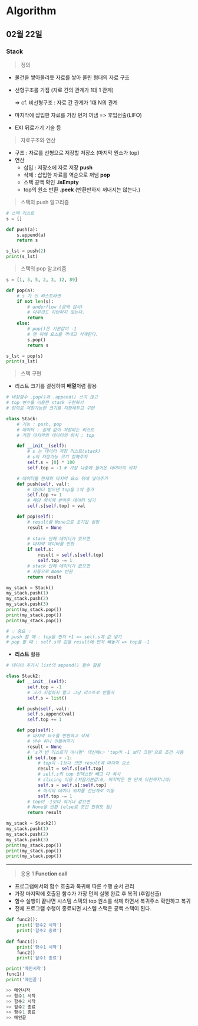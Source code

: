 # Algorithm

## 02월 22일

### Stack

> 정의

- 물건을 쌓아올리듯 자료를 쌓아 올린 형태의 자료 구조

- 선형구조를 가짐 (자료 간의 관계가 1대 1 관계)

  => cf. 비선형구조 : 자료 간 관계가 1대 N의 관계

- 마지막에 삽입한 자료를 가장 먼저 꺼냄 => 후입선출(LIFO)
- EX) 뒤로가기 기술 등



> 자료구조와 연산

- 구조 : 자료를 선형으로 저장할 저장소 (마지막 원소가 top)
- 연산
  - 삽입 : 저장소에 자료 저장 **push**
  - 삭제 : 삽입한 자료를 역순으로 꺼냄 **pop**
  - 스택 공백 확인 **.isEmpty**
  - top의 원소 반환 **.peek** (반환만하지 꺼내지는 않는다.)



> 스택의 push 알고리즘

```python
# 스택 리스트
s = []

def push(a):
    s.append(a)
    return s

s_lst = push(2)
print(s_lst)
```



> 스택의 pop 알고리즘 

```python
s = [1, 3, 5, 2, 3, 12, 89]

def pop(a):
    # s 가 빈 리스트라면
    if not len(s):
        # underflow (공백 검사)
        # 아무것도 리턴하지 않는다.
        return
    else:
        # pop()은 기본값이 -1
        # 맨 뒤에 요소를 꺼내고 삭제한다.
        s.pop()
        return s

s_lst = pop(s)
print(s_lst)
```



> 스택 구현

- 리스트 크기를 결정하여 **배열**처럼 활용

```python
# 내장함수 .pop()과 .append() 쓰지 않고
# top 변수를 이용한 stack 구현하기
# 임의로 저장가능한 크기를 지정해두고 구현

class Stack:
    # 기능 : push, pop
    # 데이터 : 실제 값이 저장되는 리스트
    # 가장 마지막의 데이터의 위치 : top

    def __init__(self):
        # s 는 데이터 저장 리스트(stack)
        # s의 저장가능 크기 정해주자
        self.s = [0] * 100
        self.top = -1 # 가장 나중에 들어온 데이터의 위치

    # 데이터를 현재의 마지막 요소 뒤에 넣어주기
    def push(self, val):
        # 데이터 받으면 top을 1씩 증가
        self.top += 1
        # 해당 위치에 받아온 데이터 넣기
        self.s[self.top] = val

    def pop(self):
        # result를 None으로 초기값 설정
        result = None
        
        # stack 안에 데이터가 있으면
        # 마지막 데이터를 반환
        if self.s:
            result = self.s[self.top]
            self.top -= 1
        # stack 안에 데이터가 없으면
        # 자동으로 None 반환
        return result

my_stack = Stack()
my_stack.push(1)
my_stack.push(2)
my_stack.push(3)
print(my_stack.pop())
print(my_stack.pop())
print(my_stack.pop())

# 💡 중요 💡
# push 할 때 : top을 먼저 +1 => self.s에 값 넣기
# pop 할 때 : self.s의 값을 result에 먼저 빼놓기 => top을 -1
```



- **리스트** 활용

```python
# 데이터 추가시 list의 append() 함수 활용

class Stack2:
    def __init__(self):
        self.top = -1
        # 크기 지정하지 말고 그냥 리스트로 만들자
        self.s = list()

    def push(self, val):
        self.s.append(val)
        self.top += 1

    def pop(self):
        # 마지막 요소를 반환하고 삭제
        # 변수 하나 만들어주기
        result = None
        # 's가 빈 리스트가 아니면' 대신에👉 'top이 -1 보다 크면'으로 조건 사용
        if self.top > -1:
            # top이 -1보다 크면 result에 마지막 요소
            result = self.s[self.top]
            # self.s의 top 인덱스만 빼고 다 복사
            # slicing 이용 (처음기본값:0, 마지막은 한 단계 이전까지니까)
            self.s = self.s[:self.top]
            # 마지막 데이터 위치를 전단계로 이동
            self.top -= 1
        # top이 -1보다 작거나 같으면
        # None을 반환 (else로 조건 안줘도 됨)
        return result

my_stack = Stack2()
my_stack.push(1)
my_stack.push(2)
my_stack.push(3)
print(my_stack.pop())
print(my_stack.pop())
print(my_stack.pop())
```



---------------------------------------



> 응용 1 **Function call**

- 프로그램에서의 함수 호출과 복귀에 따른 수행 순서 관리
- 가장 마지막에 호출된 함수가 가장 먼저 실행 완료 후 복귀 (후입선출)
- 함수 실행이 끝나면 시스템 스택의 top 원소를 삭제 하면서 복귀주소 확인하고 복귀
- 전체 프로그램 수행이 종료되면 시스템 스택은 공백 스택이 된다.

```python
def func2():
    print('함수2 시작')
    print('함수2 종료')
    
def func1():
    print('함수1 시작')
    func2()
    print('함수1 종료')

print('메인시작')
func1()
print('메인끝')

>> 메인시작
>> 함수1 시작
>> 함수2 시작
>> 함수2 종료
>> 함수1 종료
>> 메인끝
```
